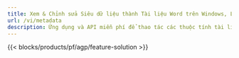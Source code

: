 ```yaml
---
title: Xem & Chỉnh sửa Siêu dữ liệu thành Tài liệu Word trên Windows, Linux và macOS 
url: /vi/metadata
description: Ứng dụng và API miễn phí để thao tác các thuộc tính tài liệu DOC, DOCX, DOCM, DOTX, DOT, RTF & ODT
---
```


{{< blocks/products/pf/agp/feature-solution >}} 

